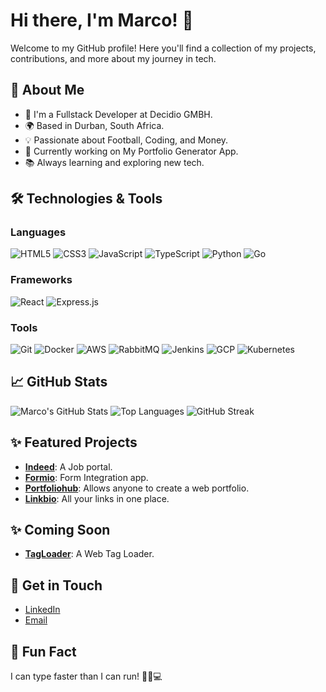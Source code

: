 # Hi there, I'm Marco! 👋

Welcome to my GitHub profile! Here you'll find a collection of my projects, contributions, and more about my journey in tech.

## 🚀 About Me

- 💼 I'm a Fullstack Developer at Decidio GMBH.
- 🌍 Based in Durban, South Africa.
- 💡 Passionate about Football, Coding, and Money.
- 🎯 Currently working on My Portfolio Generator App.
- 📚 Always learning and exploring new tech.

## 🛠️ Technologies & Tools

### Languages
![HTML5](https://img.shields.io/badge/-HTML5-E34F26?style=flat-square&logo=html5&logoColor=white)
![CSS3](https://img.shields.io/badge/-CSS3-1572B6?style=flat-square&logo=css3)
![JavaScript](https://img.shields.io/badge/-JavaScript-F7DF1E?style=flat-square&logo=javascript&logoColor=black)
![TypeScript](https://img.shields.io/badge/-TypeScript-007ACC?style=flat-square&logo=typescript&logoColor=white)
![Python](https://img.shields.io/badge/-Python-3776AB?style=flat-square&logo=python&logoColor=white)
![Go](https://img.shields.io/badge/-Go-00ADD8?style=flat-square&logo=go&logoColor=white)

### Frameworks
![React](https://img.shields.io/badge/-React-61DAFB?style=flat-square&logo=react&logoColor=black)
![Express.js](https://img.shields.io/badge/-Express.js-000000?style=flat-square&logo=express&logoColor=white)

### Tools
![Git](https://img.shields.io/badge/-Git-F05032?style=flat-square&logo=git&logoColor=white)
![Docker](https://img.shields.io/badge/-Docker-2496ED?style=flat-square&logo=docker&logoColor=white)
![AWS](https://img.shields.io/badge/-AWS-232F3E?style=flat-square&logo=amazon-aws&logoColor=white)
![RabbitMQ](https://img.shields.io/badge/-RabbitMQ-FF6600?style=flat-square&logo=rabbitmq&logoColor=white)
![Jenkins](https://img.shields.io/badge/-Jenkins-D24939?style=flat-square&logo=jenkins&logoColor=white)
![GCP](https://img.shields.io/badge/-Google%20Cloud-4285F4?style=flat-square&logo=google-cloud&logoColor=white)
![Kubernetes](https://img.shields.io/badge/-Kubernetes-326CE5?style=flat-square&logo=kubernetes&logoColor=white)

## 📈 GitHub Stats

![Marco's GitHub Stats](https://github-readme-stats.vercel.app/api?username=codebymarco&show_icons=true&hide_title=true&count_private=true&include_all_commits=true&theme=radical)
![Top Languages](https://github-readme-stats.vercel.app/api/top-langs/?username=codebymarco&layout=compact&theme=radical)
![GitHub Streak](https://github-readme-streak-stats.herokuapp.com/?user=codebymarco&theme=radical)

## ✨ Featured Projects

- [**Indeed**](https://indeed-console.vercel.app): A Job portal.
- [**Formio**](https://formio-console.vercel.app): Form Integration app.
- [**Portfoliohub**](https://iportfolio-console.vercel.app): Allows anyone to create a web portfolio.
- [**Linkbio**](https://linkbio-console.vercel.app/): All your links in one place.

## ✨ Coming Soon

- [**TagLoader**](https://tag-console.vercel.app): A Web Tag Loader.

## 💬 Get in Touch

- [LinkedIn](https://www.linkedin.com/in/miguelmarco-ramcharan-34b04a277)
- [Email](mailto:miguelmarcoramcharan@gmail.com)

## 🎉 Fun Fact
I can type faster than I can run! 🏃‍♂️💻
